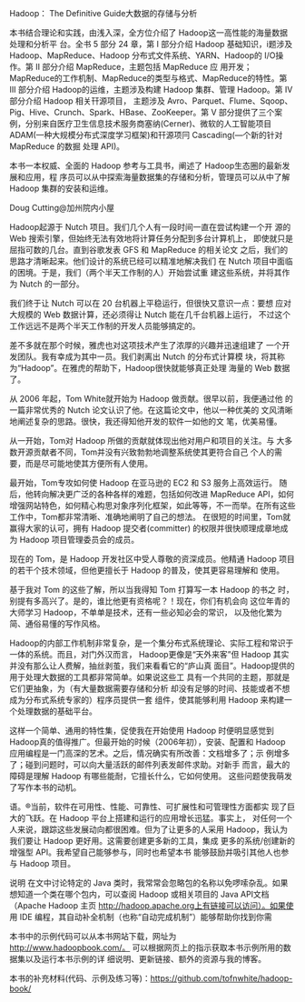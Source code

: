 

Hadoop： The Definitive Guide大数据的存储与分析

本书结合理论和实践，由浅入深，全方位介绍了 Hadoop这一高性能的海量数据处理和分析平 台。全书 5 部分 24 章，第 I 部分介绍 Hadoop 基础知识，i题涉及 Hadoop、MapReduce、Hadoop 分布式文件系统、YARN、Hadoop的 I/O操作。第 II 部分介绍 MapReduce，主题包括 MapReduce 应 用开发；MapReduce的工作机制、MapReduce的类型与格式、MapReduce的特性。第 III 部分介绍 Hadoop的运维，主题涉及构建 Hadoop 集群、管理 Hadoop。第 IV 部分介绍 Hadoop 相关幵源项目， 主题涉及 Avro、Parquet、Flume、Sqoop、Pig、Hive、Crunch、Spark、HBase、ZooKeeper。第 V 部分提供了三个案例，分别来自医疗卫生信息技术服务商塞纳(Cerner)、微软的人工智能项目 ADAM(—种大规模分布式深度学习框架)和幵源项冃 Cascading(—个新的针对 MapReduce 的数掘 处理 API)。

本书一本权威、全面的 Hadoop 参考与工具书，阐述了 Hadoop生态圈的最新发展和应用，程 序员可以从中探索海量数据集的存储和分析，管理员可以从中了解 Hadoop 集群的安装和运维。




Doug Cutting@加州院内小屋

Hadoop起源于 Nutch 项目。我们几个人有一段时间一直在尝试构建一个开 源的 Web 搜索引擎，但始终无法有效地将计算任务分配到多台计算机上， 即使就只是屈指可数的几台。直到谷歌发表 GFS 和 MapReduce 的相关论文 之后，我们的思路才清晰起来。他们设计的系统已经可以精准地解决我们 在 Nutch 项目中面临的困境。于是，我们（两个半天工作制的人）开始尝试重 建这些系统，并将其作为 Nutch 的一部分。

我们终于让 Nutch 可以在 20 台机器上平稳运行，但很快又意识一点：要想 应对大规模的 Web 数据计算，还必须得让 Nutch 能在几千台机器上运行， 不过这个工作远远不是两个半天工作制的开发人员能够搞定的。

差不多就在那个时候，雅虎也对这项技术产生了浓厚的兴趣并迅速组建了 一个开发团队。我有幸成为其中一员。我们剥离出 Nutch 的分布式计算模 块，将其称为“Hadoop”。在雅虎的帮助下，Hadoop很快就能够真正处理 海量的 Web 数据了。

从 2006 年起，Tom White就开始为 Hadoop 做贡献。很早以前，我便通过他 的一篇非常优秀的 Nutch 论文认识了他。在这篇论文中，他以一种优美的 文风清晰地阐述复杂的思路。很快，我还得知他开发的软件一如他的文 笔，优美易懂。

从一开始，Tom对 Hadoop 所做的贡献就体现出他对用户和项目的关注。与 大多数开源贡献者不同，Tom并没有兴致勃勃地调整系统使其更符合自己 个人的需要，而是尽可能地使其方便所有人使用。

最开始，Tom专攻如何使 Hadoop 在亚马逊的 EC2 和 S3 服务上高效运行。 随后，他转向解决更广泛的各种各样的难题，包括如何改进 MapReduce API，如何增强网站特色，如何精心构思对象序列化框架，如此等等，不一而举。在所有这些工作中，Tom都非常清晰、准确地阐明了自己的想法。 在很短的时间里，Tom就赢得大家的认可，拥有 Hadoop 提交者(committer) 的权限并很快顺理成章地成为 Hadoop 项目管理委员会的成员。

现在的 Tom，是 Hadoop 开发社区中受人尊敬的资深成员。他精通 Hadoop 项目的若干个技术领域，但他更擅长于 Hadoop 的普及，使其更容易理解和 使用。

基于我对 Tom 的这些了解，所以当我得知 Tom 打算写一本 Hadoop 的书之 时，别提有多高兴了。是的，谁比他更有资格呢？！现在，你们有机会向 这位年青的大师学习 Hadoop，不单单是技术，还有一些必知必会的常识， 以及他化繁为简、通俗易懂的写作风格。




Hadoop的内部工作机制非常复杂，是一个集分布式系统理论、实际工程和常识于一体的系统。而且，对门外汉而言， Hadoop更像是“天外来客”但 Hadoop 其实并没有那么让人费解，抽丝剥茧，我们来看看它的“庐山真 面目”。Hadoop提供的用于处理大数据的工具都非常简单。如果说这些工 具有一个共同的主题，那就是它们更抽象，为（有大量数据需要存储和分析 却没有足够的时间、技能或者不想成为分布式系统专家的）程序员提供一套 组件，使其能够利用 Hadoop 来构建一个处理数据的基础平台。

这样一个简单、通用的特性集，促使我在开始使用 Hadoop 时便明显感觉到 Hadoop真的值得推广。但最开始的时候（2006年初），安装、配置和 Hadoop 应用编程是一门高深的艺术。之后，情况确实有所改善：文档增多了；示 例增多了；碰到问题时，可以向大量活跃的邮件列表发邮件求助。对新手 而言，最大的障碍是理解 Hadoop 有哪些能耐，它擅长什么，它如何使用。 这些问题使我萌发了写作本书的动机。


语。®当前，软件在可用性、性能、可靠性、可扩展性和可管理性方面都实 现了巨大的飞跃。在 Hadoop 平台上搭建和运行的应用增长迅猛。事实上， 对任何一个人来说，跟踪这些发展动向都很困难。但为了让更多的人采用 Hadoop，我认为我们要让 Hadoop 更好用。这需要创建更多新的工具，集成 更多的系统/创建新的增强型 API。我希望自己能够参与，同时也希望本书 能够鼓励并吸引其他人也参与 Hadoop 项目。

说明
在文中讨论特定的 Java 类时，我常常会忽略包的名称以免啰嗦杂乱。如果 想知道一个类在哪个包内，可以查阅 Hadoop 或相关项目的 Java API文档 （Apache Hadoop 主页 http://hadoop.apache.org上有链接可以访问）。如果使 用 IDE 编程，其自动补全机制（也称“自动完成机制”）能够帮助你找到你需

本书中的示例代码可以从本书网站下载，网址为 http://www.hadoopbook.com/。 可以根据网页上的指示获取本书示例所用的数据集以及运行本书示例的详 细说明、更新链接、额外的资源与我的博客。

本书的补充材料(代码、示例及练习等)：https://github.com/tofnwhite/hadoop-book/

